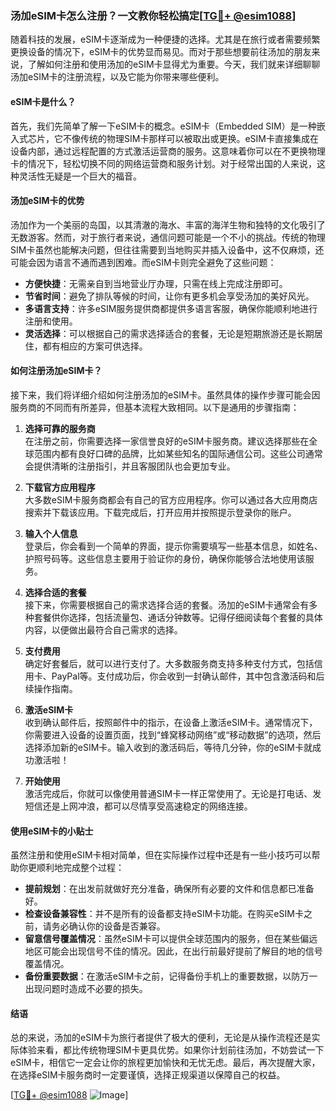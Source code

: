 ### 汤加eSIM卡怎么注册？一文教你轻松搞定[[TG💪+ @esim1088](https://t.me/s/esim1088)]

随着科技的发展，eSIM卡逐渐成为一种便捷的选择。尤其是在旅行或者需要频繁更换设备的情况下，eSIM卡的优势显而易见。而对于那些想要前往汤加的朋友来说，了解如何注册和使用汤加的eSIM卡显得尤为重要。今天，我们就来详细聊聊汤加eSIM卡的注册流程，以及它能为你带来哪些便利。

#### eSIM卡是什么？

首先，我们先简单了解一下eSIM卡的概念。eSIM卡（Embedded SIM）是一种嵌入式芯片，它不像传统的物理SIM卡那样可以被取出或更换。eSIM卡直接集成在设备内部，通过远程配置的方式激活运营商的服务。这意味着你可以在不更换物理卡的情况下，轻松切换不同的网络运营商和服务计划。对于经常出国的人来说，这种灵活性无疑是一个巨大的福音。

#### 汤加eSIM卡的优势

汤加作为一个美丽的岛国，以其清澈的海水、丰富的海洋生物和独特的文化吸引了无数游客。然而，对于旅行者来说，通信问题可能是一个不小的挑战。传统的物理SIM卡虽然也能解决问题，但往往需要到当地购买并插入设备中，这不仅麻烦，还可能会因为语言不通而遇到困难。而eSIM卡则完全避免了这些问题：

- **方便快捷**：无需亲自到当地营业厅办理，只需在线上完成注册即可。
- **节省时间**：避免了排队等候的时间，让你有更多机会享受汤加的美好风光。
- **多语言支持**：许多eSIM服务提供商都提供多语言客服，确保你能顺利地进行注册和使用。
- **灵活选择**：可以根据自己的需求选择适合的套餐，无论是短期旅游还是长期居住，都有相应的方案可供选择。

#### 如何注册汤加eSIM卡？

接下来，我们将详细介绍如何注册汤加的eSIM卡。虽然具体的操作步骤可能会因服务商的不同而有所差异，但基本流程大致相同。以下是通用的步骤指南：

1. **选择可靠的服务商**  
   在注册之前，你需要选择一家信誉良好的eSIM卡服务商。建议选择那些在全球范围内都有良好口碑的品牌，比如某些知名的国际通信公司。这些公司通常会提供清晰的注册指引，并且客服团队也会更加专业。

2. **下载官方应用程序**  
   大多数eSIM卡服务商都会有自己的官方应用程序。你可以通过各大应用商店搜索并下载该应用。下载完成后，打开应用并按照提示登录你的账户。

3. **输入个人信息**  
   登录后，你会看到一个简单的界面，提示你需要填写一些基本信息，如姓名、护照号码等。这些信息主要用于验证你的身份，确保你能够合法地使用该服务。

4. **选择合适的套餐**  
   接下来，你需要根据自己的需求选择合适的套餐。汤加的eSIM卡通常会有多种套餐供你选择，包括流量包、通话分钟数等。记得仔细阅读每个套餐的具体内容，以便做出最符合自己需求的选择。

5. **支付费用**  
   确定好套餐后，就可以进行支付了。大多数服务商支持多种支付方式，包括信用卡、PayPal等。支付成功后，你会收到一封确认邮件，其中包含激活码和后续操作指南。

6. **激活eSIM卡**  
   收到确认邮件后，按照邮件中的指示，在设备上激活eSIM卡。通常情况下，你需要进入设备的设置页面，找到“蜂窝移动网络”或“移动数据”的选项，然后选择添加新的eSIM卡。输入收到的激活码后，等待几分钟，你的eSIM卡就成功激活啦！

7. **开始使用**  
   激活完成后，你就可以像使用普通SIM卡一样正常使用了。无论是打电话、发短信还是上网冲浪，都可以尽情享受高速稳定的网络连接。

#### 使用eSIM卡的小贴士

虽然注册和使用eSIM卡相对简单，但在实际操作过程中还是有一些小技巧可以帮助你更顺利地完成整个过程：

- **提前规划**：在出发前就做好充分准备，确保所有必要的文件和信息都已准备好。
- **检查设备兼容性**：并不是所有的设备都支持eSIM卡功能。在购买eSIM卡之前，请务必确认你的设备是否兼容。
- **留意信号覆盖情况**：虽然eSIM卡可以提供全球范围内的服务，但在某些偏远地区可能会出现信号不佳的情况。因此，在出行前最好提前了解目的地的信号覆盖情况。
- **备份重要数据**：在激活eSIM卡之前，记得备份手机上的重要数据，以防万一出现问题时造成不必要的损失。

#### 结语

总的来说，汤加的eSIM卡为旅行者提供了极大的便利，无论是从操作流程还是实际体验来看，都比传统物理SIM卡更具优势。如果你计划前往汤加，不妨尝试一下eSIM卡，相信它一定会让你的旅程更加愉快和无忧无虑。最后，再次提醒大家，在选择eSIM卡服务商时一定要谨慎，选择正规渠道以保障自己的权益。

[[TG💪+ @esim1088](https://t.me/s/esim1088) ![Image](https://i.postimg.cc/4NQfJmqS/Snipaste-2025-05-13-00-14-12.png)]